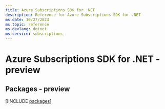 ```yaml
---
title: Azure Subscriptions SDK for .NET
description: Reference for Azure Subscriptions SDK for .NET
ms.date: 10/27/2023
ms.topic: reference
ms.devlang: dotnet
ms.service: subscriptions
---
```

# Azure Subscriptions SDK for .NET - preview
## Packages - preview
[!INCLUDE [packages](subscriptions-index.md)]